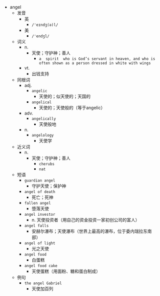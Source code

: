 - angel
  - 发音
    - 英
      - `/'eɪndʒ(ə)l/`
    - 美
      - `/'endʒl/`
  - 词义
    - n.
      - 天使；守护神；善人
        - `a  spirit  who is God’s servant in heaven, and who is often shown as a person dressed in white with wings`
    - vt.
      - 出钱支持
  - 同根词
    - adj.
      - `angelic`
        - 天使的；似天使的；天国的
      - `angelical`
        - 天使的；天使般的（等于angelic）
    - adv.
      - `angelically`
        - 天使般地
    - n.
      - `angelology`
        - 天使学
  - 近义词
    - n.
      - 天使；守护神；善人
        - `cherubs`
        - `nat`
  - 短语
    - `guardian angel`
      - 守护天使；保护神 
    - `angel of death`
      - 死亡；死神 
    - `fallen angel`
      - 堕落天使 
    - `angel investor`
      - n. 天使投资者（用自己的资金投资一家初创公司的富人） 
    - `angel falls`
      - 安赫尔瀑布；天使瀑布（世界上最高的瀑布，位于委内瑞拉东南部） 
    - `angel of light`
      - 光之天使 
    - `angel food`
      - 白蛋糕 
    - `angel food cake`
      - 天使蛋糕（用面粉、糖和蛋白制成） 
  - 例句
    - `the angel Gabriel`
      - 天使加百列

